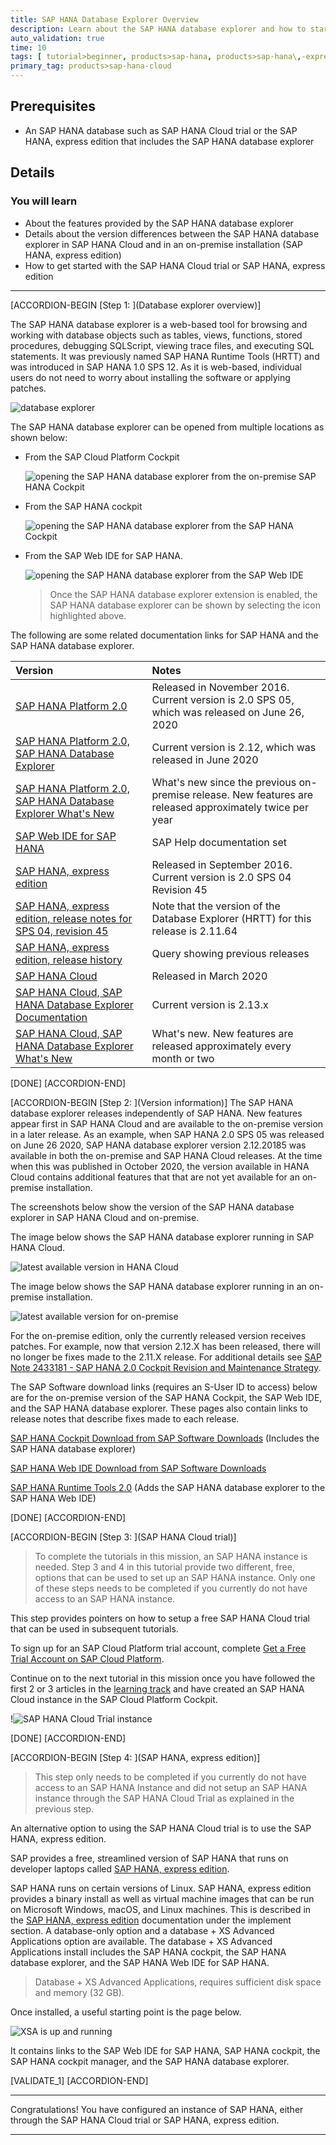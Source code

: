 ```yaml
---
title: SAP HANA Database Explorer Overview
description: Learn about the SAP HANA database explorer and how to start using it with the SAP HANA Cloud trial or SAP HANA, express edition.
auto_validation: true
time: 10
tags: [ tutorial>beginner, products>sap-hana, products>sap-hana\,-express-edition]
primary_tag: products>sap-hana-cloud
---
```


## Prerequisites
 - An SAP HANA database such as SAP HANA Cloud trial or the SAP HANA, express edition that includes the SAP HANA database explorer

## Details
### You will learn
  - About the features provided by the SAP HANA database explorer
  - Details about the version differences between the SAP HANA database explorer in SAP HANA Cloud and in an on-premise installation (SAP HANA, express edition)
  - How to get started with the SAP HANA Cloud trial or SAP HANA, express edition

---

[ACCORDION-BEGIN [Step 1: ](Database explorer overview)]

The SAP HANA database explorer  is a web-based tool for browsing and working with database objects such as tables, views, functions, stored procedures, debugging SQLScript, viewing trace files, and executing SQL statements. It was previously named SAP HANA Runtime Tools (HRTT) and was introduced in SAP HANA 1.0 SPS 12. As it is web-based, individual users do not need to worry about installing the software or applying patches.  

![database explorer](dbx.png)

The SAP HANA database explorer can be opened from multiple locations as shown below:

* From the SAP Cloud Platform Cockpit  

    ![opening the SAP HANA database explorer from the on-premise SAP HANA Cockpit](open-dbx-from-hana-cloud.png)

* From the SAP HANA cockpit  

    ![opening the SAP HANA database explorer from the SAP HANA Cockpit](open-dbx-from-hana-cockpit.png)

* From the SAP Web IDE for SAP HANA.  

    ![opening the SAP HANA database explorer from the SAP Web IDE](open-dbx-from-web-ide.png)

    >Once the SAP HANA database explorer extension is enabled, the SAP HANA database explorer can be shown by selecting the icon highlighted above.

The following are some related documentation links for SAP HANA and the SAP HANA database explorer.

|  Version     | Notes
|  :------------- | :-------------
|  [SAP HANA Platform 2.0](https://help.sap.com/viewer/product/SAP_HANA_PLATFORM/latest/en-US) | Released in November 2016. Current version is 2.0 SPS 05, which was released on June 26, 2020
|  [SAP HANA Platform 2.0, SAP HANA Database Explorer](https://help.sap.com/viewer/e8d0ddfb84094942a9f90288cd6c05d3/latest/en-US) | Current version is 2.12, which was released in June 2020
|  [SAP HANA Platform 2.0, SAP HANA Database Explorer What's New](https://help.sap.com/viewer/e8d0ddfb84094942a9f90288cd6c05d3/latest/en-US/7534f22d5bbf44c3a0de259478ad043b.html) | What's new since the previous on-premise release.  New features are released approximately twice per year
|  [SAP Web IDE for SAP HANA](https://help.sap.com/viewer/product/SAPWEBIDE/SAPWEBIDE4HANA/en-US) | SAP Help documentation set
|  [SAP HANA, express edition](https://help.sap.com/viewer/product/SAP_HANA,_EXPRESS_EDITION/latest/en-US)   | Released in September 2016.  Current version is 2.0 SPS 04 Revision 45
|  [SAP HANA, express edition, release notes for SPS 04, revision 45](https://developers.sap.com/topics/sap-hana.html#pdf-asset=1eaee4fa-857d-0010-87a3-c30de2ffd8ff&page=1)  | Note that the version of the Database Explorer (HRTT) for this release is  2.11.64
|  [SAP HANA, express edition, release history](https://search.sap.com/search.html?t=%22SAP%20HANA%2C%20express%20edition%202.0%20SPS%200%25%20Revision%22&n=1&s=boost&src=defaultSourceGroup)   | Query showing previous releases
|  [SAP HANA Cloud](https://help.sap.com/viewer/product/HANA_CLOUD/cloud/en-US)   | Released in March 2020
|  [SAP HANA Cloud, SAP HANA Database Explorer Documentation](https://help.sap.com/viewer/a2cea64fa3ac4f90a52405d07600047b/cloud/en-US)   | Current version is 2.13.x
|  [SAP HANA Cloud, SAP HANA Database Explorer What's New](https://help.sap.com/viewer/a2cea64fa3ac4f90a52405d07600047b/cloud/en-US/7a0c586f5a4e442d976459e0f0a70c7a.html)   | What's new.  New features are released approximately every month or two  

[DONE]
[ACCORDION-END]

[ACCORDION-BEGIN [Step 2: ](Version information)]
The SAP HANA database explorer releases independently of SAP HANA.  New features appear first in SAP HANA Cloud and are available to the on-premise version in a later release.  As an example, when SAP HANA 2.0 SPS 05 was released on June 26 2020, SAP HANA database explorer version 2.12.20185 was available in both the on-premise and SAP HANA Cloud releases.  At the time when this was published in October 2020, the version available in HANA Cloud contains additional features that that are not yet available for an on-premise installation.

The screenshots below show the version of the SAP HANA database explorer in SAP HANA Cloud and on-premise.  

The image below shows the SAP HANA database explorer running in SAP HANA Cloud.  

![latest available version in HANA Cloud](dbx-hana-cloud-version.png)

The image below shows the SAP HANA database explorer running in an on-premise installation.  

![latest available version for on-premise](dbx-on-premise-version.png)

For the on-premise edition, only the currently released version receives patches.  For example, now that version 2.12.X has been released, there will no longer be fixes made to  the 2.11.X release.  For additional details see [SAP Note 2433181 - SAP HANA 2.0 Cockpit Revision and Maintenance Strategy](https://launchpad.support.sap.com/#/notes/2433181).

The SAP Software download links (requires an S-User ID to access) below are for the on-premise version of the SAP HANA Cockpit, the SAP Web IDE, and the SAP HANA database explorer.  These pages also contain links to release notes that describe fixes made to each release.

[SAP HANA Cockpit Download from SAP Software Downloads](https://launchpad.support.sap.com/#/softwarecenter/search/sap%2520hana%2520cockpit) (Includes the SAP HANA database explorer)

[SAP HANA Web IDE Download from SAP Software Downloads](https://launchpad.support.sap.com/#/softwarecenter/search/SAP%2520WEB%2520IDE%25202)

[SAP HANA Runtime Tools 2.0](https://launchpad.support.sap.com/#/softwarecenter/search/XSACHRTT) (Adds the SAP HANA database explorer to the SAP HANA Web IDE)

[DONE]
[ACCORDION-END]


[ACCORDION-BEGIN [Step 3: ](SAP HANA Cloud trial)]

>To complete the tutorials in this mission, an SAP HANA instance is needed. Step 3 and 4 in this tutorial provide two different, free, options that can be used to set up an SAP HANA instance.  Only one of these steps needs to be completed if you currently do not have access to an SAP HANA instance.

This step provides pointers on how to setup a free SAP HANA Cloud trial that can be used in subsequent tutorials.

To sign up for an SAP Cloud Platform trial account, complete [Get a Free Trial Account on SAP Cloud Platform](https://developers.sap.com/tutorials/hcp-create-trial-account.html).

Continue on to the next tutorial in this mission once you have followed the first 2 or 3 articles in the [learning track](https://saphanajourney.com/hana-cloud/learning-track/getting-started-with-your-trial-of-sap-hana-cloud/) and have created an SAP HANA Cloud instance in the SAP Cloud Platform Cockpit.

!![SAP HANA Cloud Trial instance](hana-cloud-instance.png)  


[DONE]
[ACCORDION-END]

[ACCORDION-BEGIN [Step 4: ](SAP HANA, express edition)]

>This step only needs to be completed if you currently do not have access to an SAP HANA Instance and did not setup an SAP HANA instance through the SAP HANA Cloud Trial as explained in the previous step.

An alternative option to using the SAP HANA Cloud trial is to use the SAP HANA, express edition.     

SAP provides a free, streamlined version of SAP HANA that runs on developer laptops called [SAP HANA, express edition](https://www.sap.com/cmp/td/sap-hana-express-edition.html).

SAP HANA runs on certain versions of Linux.  SAP HANA, express edition provides a binary install as well as virtual machine images that can be run on Microsoft Windows, macOS, and Linux machines.  This is described in the [SAP HANA, express edition](https://help.sap.com/viewer/product/SAP_HANA,_EXPRESS_EDITION/latest/en-US?task=implement_task) documentation under the implement section.  A database-only option and a database + XS Advanced Applications option are available. The database + XS Advanced Applications install includes the SAP HANA cockpit, the SAP HANA database explorer, and the SAP HANA Web IDE for SAP HANA.

>Database + XS Advanced Applications, requires sufficient disk space and memory (32 GB).

Once installed, a useful starting point is the page below.  

![XSA is up and running](xsa-is-up.png)

It contains links to the SAP Web IDE for SAP HANA, SAP HANA cockpit, the SAP HANA cockpit manager, and the SAP HANA database explorer.

[VALIDATE_1]
[ACCORDION-END]

---

Congratulations!  You have configured an instance of SAP HANA, either through the SAP HANA Cloud trial or SAP HANA, express edition.  




---
